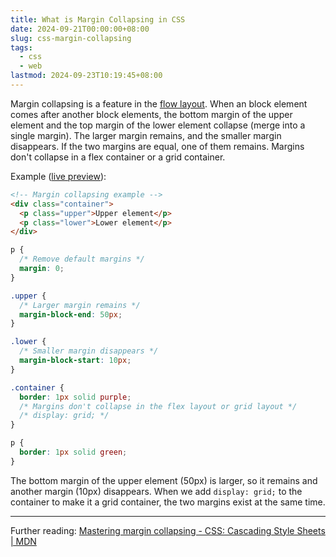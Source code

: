 ```yaml
---
title: What is Margin Collapsing in CSS
date: 2024-09-21T00:00:00+08:00
slug: css-margin-collapsing
tags:
  - css
  - web
lastmod: 2024-09-23T10:19:45+08:00
---
```


Margin collapsing is a feature in the [flow layout](https://developer.mozilla.org/en-US/docs/Web/CSS/CSS_flow_layout). When an block element comes after another block elements, the bottom margin of the upper element and the top margin of the lower element collapse (merge into a single margin). The larger margin remains, and the smaller margin disappears. If the two margins are equal, one of them remains. Margins don't collapse in a flex container or a grid container.

Example ([live preview](https://jsbin.com/panalarele/1/edit?html,css,output)):

```html
<!-- Margin collapsing example -->
<div class="container">
  <p class="upper">Upper element</p>
  <p class="lower">Lower element</p>
</div>
```

```css
p {
  /* Remove default margins */
  margin: 0;
}

.upper {
  /* Larger margin remains */
  margin-block-end: 50px;
}

.lower {
  /* Smaller margin disappears */
  margin-block-start: 10px;
}

.container {
  border: 1px solid purple;
  /* Margins don't collapse in the flex layout or grid layout */
  /* display: grid; */
}

p {
  border: 1px solid green;
}
```

The bottom margin of the upper element (50px) is larger, so it remains and another margin (10px) disappears. When we add `display: grid;` to the container to make it a grid container, the two margins exist at the same time.

---

Further reading: [Mastering margin collapsing - CSS: Cascading Style Sheets | MDN](https://developer.mozilla.org/en-US/docs/Web/CSS/CSS_box_model/Mastering_margin_collapsing)